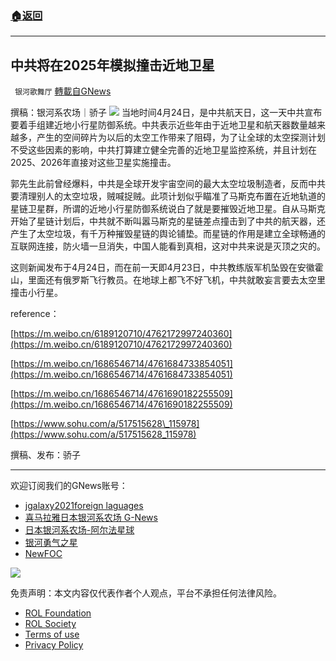 ###  [:house:返回](README.md)
---


## 中共将在2025年模拟撞击近地卫星
` 银河歌舞厅` [轉載自GNews](https://gnews.org/zh-hans/2412532/)

撰稿：银河系农场｜骄子
 ![](https://assets.gnews.org/wp-content/uploads/2022/04/v2-ef0f31c9b8745e065abbcde487114cb1_1440w.jpg) 
当地时间4月24日，是中共航天日，这一天中共宣布要着手组建近地小行星防御系统。中共表示近些年由于近地卫星和航天器数量越来越多，产生的空间碎片为以后的太空工作带来了阻碍，为了让全球的太空探测计划不受这些因素的影响，中共打算建立健全完善的近地卫星监控系统，并且计划在2025、2026年直接对这些卫星实施撞击。
 
郭先生此前曾经爆料，中共是全球开发宇宙空间的最大太空垃圾制造者，反而中共要清理别人的太空垃圾，贼喊捉贼。此项计划似乎瞄准了马斯克布置在近地轨道的星链卫星群，所谓的近地小行星防御系统说白了就是要摧毁近地卫星。自从马斯克开始了星链计划后，中共就不断叫嚣马斯克的星链差点撞击到了中共的航天器，还产生了太空垃圾，有千万种摧毁星链的舆论铺垫。而星链的作用是建立全球畅通的互联网连接，防火墙一旦消失，中国人能看到真相，这对中共来说是灭顶之灾的。
 
这则新闻发布于4月24日，而在前一天即4月23日，中共教练版军机坠毁在安徽霍山，里面还有俄罗斯飞行教员。在地球上都飞不好飞机，中共就敢妄言要去太空里撞击小行星。
 
reference：
 
[https://m.weibo.cn/6189120710/4762172997240360](https://m.weibo.cn/6189120710/4762172997240360)
 
[https://m.weibo.cn/1686546714/4761684733854051](https://m.weibo.cn/1686546714/4761684733854051)
 
[https://m.weibo.cn/1686546714/4761690182255509](https://m.weibo.cn/1686546714/4761690182255509)
 
[https://www.sohu.com/a/517515628\_115978](https://www.sohu.com/a/517515628_115978)
 
撰稿、发布：骄子
 
* * *
 
欢迎订阅我们的GNews账号：
 
- [jgalaxy2021foreign laguages](https://gnews.org/author/jgalaxy2021/)
- [喜马拉雅日本银河系农场 G-News](https://gnews.org/zh-hans/author/jgalaxy2021/)
- [日本银河系农场-阿尔法星球](https://gnews.org/zh-hans/author/galaxyalphaplanet/)
- [银河勇气之星](https://gnews.org/zh-hans/author/yinyongqi/)
- [NewFOC](https://gnews.org/zh-hans/author/newfoc/)

 ![](https://assets.gnews.org/wp-content/uploads/2022/03/Untitled-Project2.gif) 

免责声明：本文内容仅代表作者个人观点，平台不承担任何法律风险。
  
- [ROL Foundation](https://rolfoundation.org/)
- [ROL Society](https://rolsociety.org/)
- [Terms of use](https://gnews.org/terms-of-use-3/)
- [Privacy Policy](https://gnews.org/privacy-policy/)
